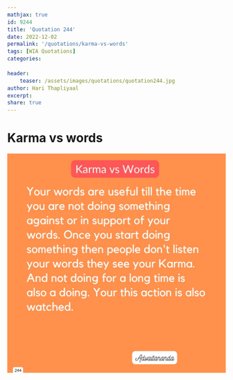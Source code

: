 ```yaml
---
mathjax: true
id: 9244
title: 'Quotation 244'
date: 2022-12-02
permalink: '/quotations/karma-vs-words'
tags: [WIA Quotations] 
categories: 

header:
    teaser: /assets/images/quotations/quotation244.jpg
author: Hari Thapliyaal 
excerpt:
share: true 
---
```


# Karma vs words

![Karma vs words](/assets/images/quotations/quotation244.jpg)
